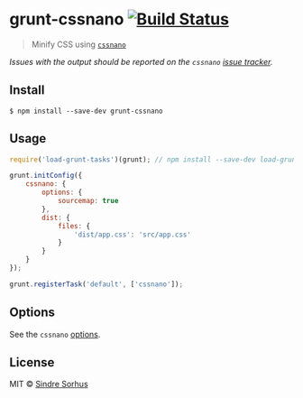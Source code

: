 # grunt-cssnano [![Build Status](https://travis-ci.org/sindresorhus/grunt-cssnano.svg?branch=master)](https://travis-ci.org/sindresorhus/grunt-cssnano)

> Minify CSS using [`cssnano`](https://github.com/ben-eb/cssnano)

*Issues with the output should be reported on the `cssnano` [issue tracker](https://github.com/ben-eb/cssnano/issues).*


## Install

```
$ npm install --save-dev grunt-cssnano
```


## Usage

```js
require('load-grunt-tasks')(grunt); // npm install --save-dev load-grunt-tasks

grunt.initConfig({
    cssnano: {
        options: {
            sourcemap: true
        },
        dist: {
            files: {
                'dist/app.css': 'src/app.css'
            }
        }
    }
});

grunt.registerTask('default', ['cssnano']);
```


## Options

See the `cssnano` [options](https://github.com/ben-eb/cssnano#options).


## License

MIT © [Sindre Sorhus](http://sindresorhus.com)

